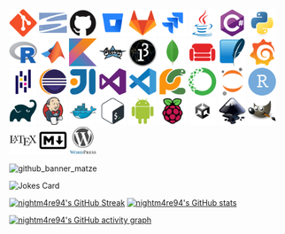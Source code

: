 <div>
<img src="https://github.com/devicons/devicon/blob/master/icons/git/git-original.svg" title="Git" **alt="Git" width="50" height="50"/>
<img src="https://github.com/devicons/devicon/blob/master/icons/subversion/subversion-original.svg" title="Subversion" **alt="Subversion" width="50" height="50"/>
<img src="https://github.com/devicons/devicon/blob/master/icons/github/github-original.svg" title="GitHub" **alt="GitHub" width="50" height="50"/>
<img src="https://github.com/devicons/devicon/blob/master/icons/bitbucket/bitbucket-original.svg" title="Bitbucket" **alt="Bitbucket" width="50" height="50"/>
<img src="https://github.com/devicons/devicon/blob/master/icons/gitlab/gitlab-original.svg" title="Gitlab" **alt="Gitlab" width="50" height="50"/>
<img src="https://github.com/devicons/devicon/blob/master/icons/jira/jira-original.svg" title="jira" **alt="jira" width="50" height="50"/>
<img src="https://github.com/devicons/devicon/blob/master/icons/java/java-original.svg" title="Java" alt="Java" width="50" height="50"/>
<img src="https://github.com/devicons/devicon/blob/master/icons/csharp/csharp-original.svg" title="C#" alt="C#" width="50" height="50"/>
<img src="https://github.com/devicons/devicon/blob/master/icons/python/python-original.svg" title="Python" alt="Python" width="50" height="50"/>
<img src="https://github.com/devicons/devicon/blob/master/icons/r/r-original.svg" title="r" alt="r" width="50" height="50"/>
<img src="https://github.com/devicons/devicon/blob/master/icons/matlab/matlab-original.svg" title="Matlab" alt="Matlab" width="50" height="50"/>
<img src="https://github.com/devicons/devicon/blob/master/icons/kotlin/kotlin-original.svg" title="Kotlin" alt="Kotlin" width="50" height="50"/>
<img src="https://github.com/devicons/devicon/blob/master/icons/groovy/groovy-original.svg" title="Groovy" alt="Groovy" width="50" height="50"/>
<img src="https://github.com/devicons/devicon/blob/master/icons/processing/processing-original.svg" title="processing" alt="processing" width="50" height="50"/>
<img src="https://github.com/devicons/devicon/blob/master/icons/mongodb/mongodb-original.svg" title="mongodb" alt="mongodb" width="50" height="50"/>
<img src="https://github.com/devicons/devicon/blob/master/icons/couchdb/couchdb-original.svg" title="couchdb" alt="couchdb" width="50" height="50"/>
<img src="https://github.com/devicons/devicon/blob/master/icons/sqlite/sqlite-original.svg" title="sqlite" alt="sqlite" width="50" height="50"/>
<img src="https://github.com/devicons/devicon/blob/master/icons/grafana/grafana-original.svg" title="grafana" alt="grafana" width="50" height="50"/>
<img src="https://github.com/devicons/devicon/blob/master/icons/pandas/pandas-original.svg" title="pandas" alt="pandas" width="50" height="50"/>
<img src="https://github.com/devicons/devicon/blob/master/icons/eclipse/eclipse-original.svg" title="eclipse" alt="eclipse" width="50" height="50"/>
<img src="https://github.com/devicons/devicon/blob/master/icons/intellij/intellij-original.svg" title="intellij" alt="intellij" width="50" height="50"/>
<img src="https://github.com/devicons/devicon/blob/master/icons/visualstudio/visualstudio-plain.svg" title="visualstudio" alt="visualstudio" width="50" height="50"/>
<img src="https://github.com/devicons/devicon/blob/master/icons/vscode/vscode-original.svg" title="vscode" alt="vscode" width="50" height="50"/>
<img src="https://github.com/devicons/devicon/blob/master/icons/pycharm/pycharm-original.svg" title="pycharm" alt="pycharm" width="50" height="50"/>
<img src="https://github.com/devicons/devicon/blob/master/icons/anaconda/anaconda-original.svg" title="anaconda" alt="anaconda" width="50" height="50"/>
<img src="https://github.com/devicons/devicon/blob/master/icons/jupyter/jupyter-original.svg" title="jupyter" alt="jupyter" width="50" height="50"/>
<img src="https://github.com/devicons/devicon/blob/master/icons/rstudio/rstudio-original.svg" title="rstudio" alt="rstudio" width="50" height="50"/>
<img src="https://github.com/devicons/devicon/blob/master/icons/gradle/gradle-plain.svg" title="Gradle" alt="Gradle" width="50" height="50"/>
<img src="https://github.com/devicons/devicon/blob/master/icons/jenkins/jenkins-original.svg" title="Jenkins" alt="Jenkins" width="50" height="50"/>
<img src="https://github.com/devicons/devicon/blob/master/icons/docker/docker-original.svg" title="Docker" alt="Docker" width="50" height="50"/>
<img src="https://github.com/devicons/devicon/blob/master/icons/bash/bash-original.svg" title="Bash" alt="Bash" width="50" height="50"/>
<img src="https://github.com/devicons/devicon/blob/master/icons/android/android-original.svg" title="Android" alt="Android" width="50" height="50"/>
<img src="https://github.com/devicons/devicon/blob/master/icons/raspberrypi/raspberrypi-original.svg" title="Raspi" alt="Raspi" width="50" height="50"/>
<img src="https://github.com/devicons/devicon/blob/master/icons/unity/unity-original.svg" title="Unity" alt="Unity" width="50" height="50"/>
<img src="https://github.com/devicons/devicon/blob/master/icons/inkscape/inkscape-original.svg" title="inkscape" alt="inkscape" width="50" height="50"/>
<img src="https://github.com/devicons/devicon/blob/master/icons/gimp/gimp-original.svg" title="gimp" alt="gimp" width="50" height="50"/>
<img src="https://github.com/devicons/devicon/blob/master/icons/latex/latex-original.svg" title="latex" alt="latex" width="50" height="50"/>
<img src="https://github.com/devicons/devicon/blob/master/icons/markdown/markdown-original.svg" title="markdown" alt="markdown" width="50" height="50"/>
<img src="https://github.com/devicons/devicon/blob/master/icons/wordpress/wordpress-original.svg" title="wordpress" alt="wordpress" width="50" height="50"/>
</div>

![github_banner_matze](https://user-images.githubusercontent.com/26114385/179753604-35d7bbd1-ff66-423d-9948-ac04953f9238.png)


![Jokes Card](https://readme-jokes.vercel.app/api?hideBorder&theme=dracula)

[![nightm4re94's GitHub Streak](https://github-readme-streak-stats.herokuapp.com?user=nightm4re94&theme=dracula)](https://git.io/streak-stats)
[![nightm4re94's GitHub stats](https://github-readme-stats.vercel.app/api?username=nightm4re94&count_private=true&show_icons=true&theme=dracula)](https://github.com/nightm4re94/github-readme-stats)

[![nightm4re94's GitHub activity graph](https://activity-graph.herokuapp.com/graph?username=nightm4re94&theme=dracula)](https://github.com/ashutosh00710/github-readme-activity-graph)
